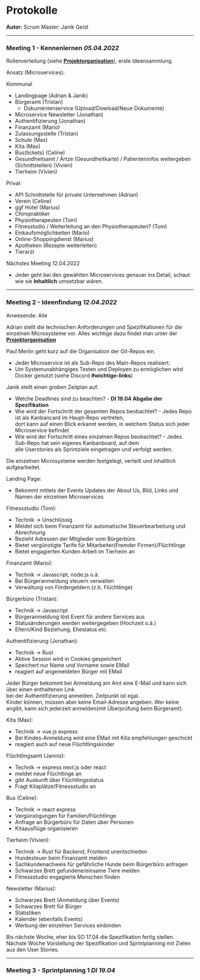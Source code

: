 # Protokolle

**Autor:** Scrum Master: Janik Geist

---

### Meeting 1 - Kennenlernen *05.04.2022*

Rollenverteilung (siehe [**Projektorganisation**](_einleitung/projektorganisation)), erste Ideensammlung.

Ansatz (Microservices):

Kommunal
- Landingpage (Adrian & Janik)
- Bürgeramt (Tristan)
  - Dokumentenservice (Upload/Dowload/Neue Dokumente)
- Microservice Newsletter (Jonathan)
- Authentifizierung (Jonathan)
- Finanzamt (Mario) 
- Zulassungsstelle (Tristan)
- Schule (Max)
- Kita (Max)
- Bus(tickets) (Celine)
- Gesundheitsamt / Ärtze (Gesundheitkarte) / Patienteninfos weitergeben (Schnittstellen) (Vivien)
- Tierheim (Vivien)

Privat
- API Schnittstelle für private Unternehmen (Adrian)
- Verein (Celine)
- ggf Hotel (Marius)
- Chiropraktiker
- Physiotherapeuten (Tom)
- Fitnesstudio / Weiterleitung an den Physiotherapeuten? (Tom)
- Einkaufsmöglichkeiten (Mario)
- Online-Shoppingdienst (Marius)
- Apotheken (Rezepte weiterleiten)
- Tierarzt

Nächstes Meeting 12.04.2022
- Jeder geht bei den gewählten Microservices genauer ins Detail, schaut wie sie **Inhaltlich** umsetzbar wären.

---

### Meeting 2 - Ideenfindung *12.04.2022*

Anwesende: Alle

Adrian stellt die technischen Anforderungen und Spezifikationen für die einzelnen 
Microsysteme vor. Alles wichtige dazu findet man unter der [**Projektorganisation**](_einleitung/projektorganisation)

Paul Merlin geht kurz auf die Organisation der Git-Repos ein. 
  - Jeder Microservice ist als Sub-Repo des Main-Repos realisiert.
  - Um Systemunabhängiges Testen und Deployen zu ermöglichen wird Docker genutzt (siehe Discord **#wichtige-links**)

Janik stellt einen groben Zeitplan auf.
  - Welche Deadlines sind zu beachten? - **DI 19.04 Abgabe der Spezifikation**
  - Wie wird der Fortschritt der gesamten Repos beobachtet? - Jedes Repo ist als Kanbancard im Haupt-Repo vertreten, </br>
    dort kann auf einen Blick erkannt werden, in welchem Status sich jeder Microservice befindet
  - Wie wird der Fortschritt eines einzelnen Repos beobachtet? - Jedes Sub-Repo hat sein eigenes Kanbanboard, auf dem </br>
    alle Userstories als Sprintziele eingetragen und verfolgt werden.

Die einzelnen Microsysteme werden festgelegt, verteilt und inhaltlich aufgearbeitet.
  
Landing Page: 
  - Bekommt mittels der Events Updates der About Us, Bild, Links und Namen der einzelnen Microservices

Fitnessstudio (Tom):
  - Technik -> Unschlüssig
  - Meldet sich beim Finanzamt für automatische Steuerbearbeitung und Abrechnung
  - Bezieht Adressen der Mitglieder vom Bürgerbüro
  - Bietet vergünstigte Tarife für Mitarbeiter(Fremder Firmen)/Flüchtlinge
  - Bietet engagierten Kunden Arbeit im Tierheim an

Finanzamt (Mario):
  - Technik -> Javascript, node.js o.ä.
  - Bei Bürgeranmeldung steuern verwalten
  - Verwaltung von Fördergeldern (z.b. Flüchtlinge)

Bürgerbüro (Tristan):
  - Technik -> Javascript
  - Bürgeranmeldung löst Event für andere Services aus
  - Statusänderungen werden weitergegeben (Hochzeit o.ä.)
  - Eltern/Kind Beziehung, Ehestatus etc.

Authentifizierung (Jonathan):
  - Technik -> Rust
  - Aktive Session wird in Cookies gespeichert
  - Speichert nur Name und Vorname sowie EMail
  - reagiert auf angemeldeten Bürger mit EMail
    
Jeder Bürger bekommt bei Anmeldung am Amt eine E-Mail und kann sich über einen enthaltenen Link </br> 
bei der Authentifizierung anmelden. Zeitpunkt ist egal. </br>
Kinder können, müssen aber keine Email-Adresse angeben. Wer keine angibt, kann sich jederzeit anmelden(mit Überprüfung beim Bürgeramt).  

Kita (Max):
  - Technik -> vue.js express
  - Bei Kindes-Anmeldung wird eine EMail mit Kita empfehlungen geschickt
  - reagiert auch auf neue Flüchtlingskinder

Flüchtlingsamt (Jannis):
  - Technik -> express next.js oder react
  - meldet neue Flüchtlinge an 
  - gibt Auskunft über Flüchtlingsstatus
  - Fragt Kitaplätze/Fitnessstudio an

Bus (Celine):
  - Technik -> react express
  - Vergünstigungen für Familien/Flüchtlinge
  - Anfrage an Bürgerbüro für Daten über Personen
  - Kitaausflüge organisieren

Tierheim (Vivien):
- Technik -> Rust für Backend, Frontend unentschieden
- Hundesteuer beim Finanzamt melden
- Sachkundenachweis für gefährliche Hunde beim Bürgerbüro anfragen
- Schwarzes Brett gefundene/einsame Tiere melden
- Fitnessstudio engagierte Menschen finden
 
Newsletter (Marius):
  - Schwarzes Brett (Anmeldung über Events)
  - Schwarzes Brett für Bürger
  - Statistiken
  - Kalender (ebenfalls Events)
  - Werbung der einzelnen Services einbinden 

Bis nächste Woche, eher bis SO 17.04 die Spezifikation fertig stellen. </br>
Nächste Woche Vorstellung der Spezifikation und Sprintplanning mit Zielen aus den User Stories.

---

### Meeting 3 - Sprintplanning 1 *DI 19.04*